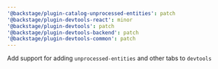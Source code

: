 ```yaml
---
'@backstage/plugin-catalog-unprocessed-entities': patch
'@backstage/plugin-devtools-react': minor
'@backstage/plugin-devtools': patch
'@backstage/plugin-devtools-backend': patch
'@backstage/plugin-devtools-common': patch
---
```


Add support for adding `unprocessed-entities` and other tabs to `devtools`
